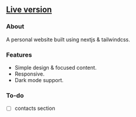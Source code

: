 ## [Live version](https://kreatordev.com)

### About
A personal website built using nextjs & tailwindcss.

### Features
- Simple design & focused content.
- Responsive.
- Dark mode support.

### To-do
- [ ] contacts section